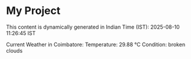 # My Project

This content is dynamically generated in Indian Time (IST): 2025-08-10 11:26:45 IST


Current Weather in Coimbatore:
Temperature: 29.88 °C
Condition: broken clouds
